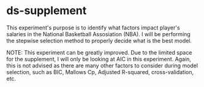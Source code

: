 # ds-supplement

This experiment's purpose is to identify what factors impact player's salaries in the National 
Basketball Assosiation (NBA). I will be performing the stepwise selection method
to properly decide what is the best model. 

NOTE: This experiment can be greatly improved. Due to the limited space for the 
supplement, I will only be looking at AIC in  this experiment. Again, this is 
not advised as there are many other factors to consider during model selection, 
such as BIC, Mallows Cp, Adjusted R-squared, cross-validation, etc.
